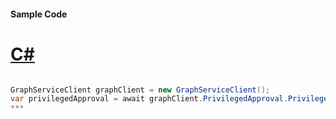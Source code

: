 #### Sample Code
# [C#](#tab/c-sharp)

```C#

GraphServiceClient graphClient = new GraphServiceClient();
var privilegedApproval = await graphClient.PrivilegedApproval.PrivilegedApproval.Request().GetAsync();
*** 

```